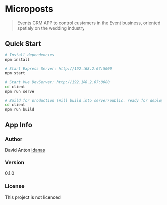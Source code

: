 # Microposts

> Events CRM APP to control customers in the Event business, oriented spetialy on the wedding industry

## Quick Start

```bash
# Install dependencies
npm install

# Start Express Server: http://192.168.2.67:5000
npm start

# Start Vue DevServer: http://192.168.2.67:8080
cd client
npm run serve

# Build for production (Will build into server/public, ready for deployment)
cd client
npm run build
```

## App Info

### Author

David Anton
[idanas](https://www.idanas.de)

### Version

0.1.0

### License

This project is not licenced
